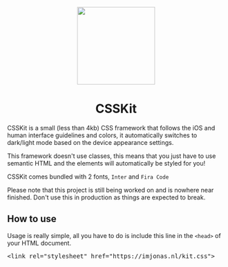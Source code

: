 
<p align="center">
  <a href="https://imjonas.nl/csskit" target="_blank" rel="noopener noreferrer">
    <img height="180" src="https://imjonas.nl/csskit/csskit.svg" align="center">
  </a>
</p>

<h1 align="center"/>CSSKit</h1>


<p>
    CSSKit is a small (less than 4kb) CSS framework that follows the iOS and human interface guidelines and colors, it
    automatically switches to dark/light mode based on the device appearance settings.
  </p>

  <p>
    This framework doesn't use classes, this means that you just have to use semantic HTML and the elements will
    automatically be styled for you!
  </p>

  <p>
    CSSKit comes bundled with 2 fonts, <code>Inter</code> and <code>Fira Code</code>
  </p>
  <p>
    Please note that this project is still being worked on and is nowhere near finished. Don't use this in production as
    things are expected to
    break.
  </p>

  <h2>How to use</h2>
  <p>
    Usage is really simple, all you have to do is include this line in the <code>&lt;head&gt;</code> of your HTML
    document.

  <pre>&lt;link rel="stylesheet" href="https://imjonas.nl/kit.css"&gt;</pre>

  </p>
